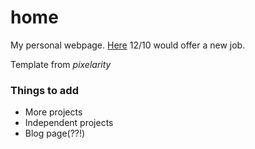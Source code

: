 # home
My personal webpage.
[Here](https://amit3992.github.io/home/)
12/10 would offer a new job.

Template from *pixelarity*

### Things to add
* More projects
* Independent projects
* Blog page(??!)


